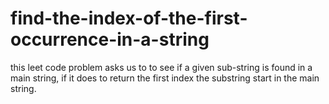 # find-the-index-of-the-first-occurrence-in-a-string
this leet code problem asks us to to see if a given sub-string is found in a main string, if it does to return the first index the substring start in the main string.
